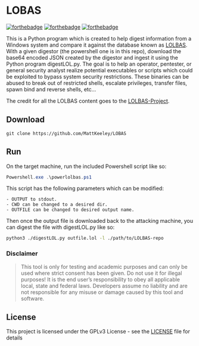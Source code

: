 # LOBAS

[![forthebadge](https://forthebadge.com/images/badges/made-with-python.svg)](#) 
[![forthebadge](https://forthebadge.com/images/badges/contains-tasty-spaghetti-code.svg)](#) 
[![forthebadge](https://forthebadge.com/images/badges/it-works-why.svg)](#)

This is a Python program which is created to help digest information from a
Windows system and compare it against the database known as
[LOLBAS](https://lolbas-project.github.io). With a given digestor (the
powershell one is in this repo), download the base64 encoded JSON created by the
digestor and ingest it using the Python program digestLOL.py. The goal is to
help an operator, pentester, or general security analyst realize potential
executables or scripts which could be exploited to bypass system security
restrictions. These binaries can be abused to break out of restricted shells,
escalate privileges, transfer files, spawn bind and reverse shells, etc...

The credit for all the LOLBAS content goes to the
[LOLBAS-Project](https://github.com/LOLBAS-Project).

## Download

```
git clone https://github.com/MattKeeley/LOBAS
```

## Run
On the target machine, run the included Powershell script like so:
```powershell
Powershell.exe .\powerlolbas.ps1
```
This script has the following parameters which can be modified:
```
- OUTPUT to stdout.
- CWD can be changed to a desired dir.
- OUTFILE can be changed to desired output name.
```
Then once the output file is downloaded back to the attacking machine, you can
digest the file with digestLOL.py like so:
```bash
python3 ./digestLOL.py outfile.lol -l ./path/to/LOLBAS-repo
```

### Disclaimer

> This tool is only for testing and academic purposes and can only be used where 
> strict consent has been given. Do not use it for illegal purposes! It is the 
> end user’s responsibility to obey all applicable local, state and federal laws. 
> Developers assume no liability and are not responsible for any misuse or damage 
> caused by this tool and software.

## License

This project is licensed under the GPLv3 License - see the [LICENSE](LICENSE) file for details
